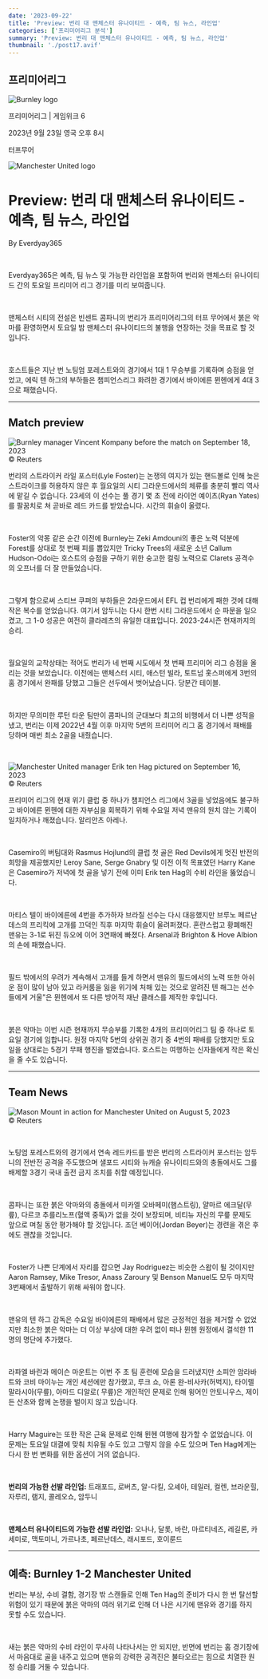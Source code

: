 ```yaml
---
date: '2023-09-22'
title: 'Preview: 번리 대 맨체스터 유나이티드 - 예측, 팀 뉴스, 라인업'
categories: ['프리미어리그 분석']
summary: 'Preview: 번리 대 맨체스터 유나이티드 - 예측, 팀 뉴스, 라인업'
thumbnail: './post17.avif'
---
```


## 프리미어리그

![Burnley logo](https://sm.imgix.net/20/53/burlog_1.png?w=60&h=60&auto=compress,format&fit=clip 'Burnley logo')

프리미어리그 | 게임위크 6

2023년 9월 23일 영국 오후 8시

터프무어

![Manchester United logo](https://sm.imgix.net/19/06/manlog.png?w=60&h=60&auto=compress,format&fit=clip 'Manchester United logo')

# Preview: 번리 대 맨체스터 유나이티드 - 예측, 팀 뉴스, 라인업

By Everdyay365

<br />

Everdyay365은 예측, 팀 뉴스 및 가능한 라인업을 포함하여 번리와 맨체스터 유나이티드 간의 토요일 프리미어 리그 경기를 미리 보여줍니다.

<br />

맨체스터 시티의 전설은 빈센트 콤파니의 번리가 프리미어리그의 터프 무어에서 붉은 악마를 환영하면서 토요일 밤 맨체스터 유나이티드의 불행을 연장하는 것을 목표로 할 것입니다.

<br />

호스트들은 지난 번 노팅엄 포레스트와의 경기에서 1대 1 무승부를 기록하며 승점을 얻었고, 에릭 텐 하그의 부하들은 챔피언스리그 화려한 경기에서 바이에른 뮌헨에게 4대 3으로 패했습니다.

---

## Match preview

![Burnley manager Vincent Kompany before the match on September 18, 2023](https://sm.imgix.net/23/38/vincent-kompany.jpg?w=640&h=480&auto=compress,format&fit=clip 'Burnley manager Vincent Kompany before the match on September 18, 2023')<br/>© Reuters

번리의 스트라이커 라일 포스터(Lyle Foster)는 논쟁의 여지가 있는 핸드볼로 인해 늦은 스트라이크를 허용하지 않은 후 월요일의 시티 그라운드에서의 체류를 충분히 빨리 역사에 맡길 수 없습니다. 23세의 이 선수는 풀 경기 몇 초 전에 라이언 예이츠(Ryan Yates)를 팔꿈치로 쳐 곧바로 레드 카드를 받았습니다. 시간의 휘슬이 울렸다.

<br />

Foster의 악몽 같은 순간 이전에 Burnley는 Zeki Amdouni의 좋은 노력 덕분에 Forest를 상대로 첫 번째 피를 뽑았지만 Tricky Trees의 새로운 소년 Callum Hudson-Odoi는 호스트의 승점을 구하기 위한 숭고한 컬링 노력으로 Clarets 공격수의 오프너를 더 잘 만들었습니다.

<br />

그렇게 함으로써 스티브 쿠퍼의 부하들은 2라운드에서 EFL 컵 번리에게 패한 것에 대해 작은 복수를 얻었습니다. 여기서 암두니는 다시 한번 시티 그라운드에서 순 파문을 일으켰고, 그 1-0 성공은 여전히 클라레츠의 유일한 대표입니다. 2023-24시즌 현재까지의 승리.

<br />

월요일의 교착상태는 적어도 번리가 네 번째 시도에서 첫 번째 프리미어 리그 승점을 올리는 것을 보았습니다. 이전에는 맨체스터 시티, 애스턴 빌라, 토트넘 홋스퍼에게 3번의 홈 경기에서 완패를 당했고 그들은 선두에서 벗어났습니다. 당분간 테이블.

<br />

하지만 무의미한 루턴 타운 팀만이 콤파니의 군대보다 최고의 비행에서 더 나쁜 성적을 냈고, 번리는 이제 2022년 4월 이후 마지막 5번의 프리미어 리그 홈 경기에서 패배를 당하며 매번 최소 2골을 내줬습니다.

<br />

![Manchester United manager Erik ten Hag pictured on September 16, 2023](https://sm.imgix.net/23/38/erik-ten-hag.jpg?w=640&h=480&auto=compress,format&fit=clip 'Manchester United manager Erik ten Hag pictured on September 16, 2023')<br/>© Reuters

프리미어 리그의 현재 위기 클럽 중 하나가 챔피언스 리그에서 3골을 넣었음에도 불구하고 바이에른 뮌헨에 대한 자부심을 회복하기 위해 수요일 저녁 맨유의 원치 않는 기록이 일치하거나 깨졌습니다. 알리안츠 아레나.

<br />

Casemiro의 버팀대와 Rasmus Hojlund의 클럽 첫 골은 Red Devils에게 멋진 반전의 희망을 제공했지만 Leroy Sane, Serge Gnabry 및 이전 이적 목표였던 Harry Kane은 Casemiro가 저녁에 첫 골을 넣기 전에 이미 Erik ten Hag의 수비 라인을 뚫었습니다.

<br />

마티스 텔이 바이에른에 4번을 추가하자 브라질 선수는 다시 대응했지만 브루노 페르난데스의 프리킥에 고개를 끄덕인 직후 마지막 휘슬이 울려퍼졌다. 혼란스럽고 황폐해진 맨유는 3-1로 뒤진 듀오에 이어 3연패에 빠졌다. Arsenal과 Brighton & Hove Albion의 손에 패했습니다.

<br />

필드 밖에서의 우려가 계속해서 고개를 들게 하면서 맨유의 필드에서의 노력 또한 아쉬운 점이 많이 남아 있고 라커룸을 잃을 위기에 처해 있는 것으로 알려진 텐 해그는 선수들에게 거울"은 뮌헨에서 또 다른 방어적 재난 클래스를 제작한 후입니다.

<br />

붉은 악마는 이번 시즌 현재까지 무승부를 기록한 4개의 프리미어리그 팀 중 하나로 토요일 경기에 임합니다. 원정 마지막 5번의 상위권 경기 중 4번의 패배를 당했지만 토요일을 상대로는 5경기 무패 행진을 벌였습니다. 호스트는 여행하는 신자들에게 작은 확신을 줄 수도 있습니다.

---

## Team News

![Mason Mount in action for Manchester United on August 5, 2023](https://sm.imgix.net/23/32/mason-mount.jpeg?w=640&h=480&auto=compress,format&fit=clip 'Mason Mount in action for Manchester United on August 5, 2023')<br/>© Reuters

<br />

노팅엄 포레스트와의 경기에서 연속 레드카드를 받은 번리의 스트라이커 포스터는 암두니의 전반전 공격을 주도했으며 샐포드 시티와 뉴캐슬 유나이티드와의 충돌에서도 그를 배제할 3경기 국내 출전 금지 조치를 취할 예정입니다.

<br />

콤파니는 또한 붉은 악마와의 충돌에서 미카엘 오바페미(햄스트링), 얄마르 에크달(무릎), 다르코 추를리노프(혈액 중독)가 없을 것이 보장되며, 비티뉴 자신의 무릎 문제도 앞으로 며칠 동안 평가해야 할 것입니다. 조던 베이어(Jordan Beyer)는 경련을 겪은 후에도 괜찮을 것입니다.

<br />

Foster가 나쁜 단계에서 자리를 잡으면 Jay Rodriguez는 비슷한 스왑이 될 것이지만 Aaron Ramsey, Mike Tresor, Anass Zaroury 및 Benson Manuel도 모두 마지막 3번째에서 출발하기 위해 싸워야 합니다.

<br />

맨유의 텐 하그 감독은 수요일 바이에른의 패배에서 많은 긍정적인 점을 제거할 수 없었지만 최소한 붉은 악마는 더 이상 부상에 대한 우려 없이 떠나 뮌헨 원정에서 결석한 11명의 명단에 추가했다.

<br />

라파엘 바란과 메이슨 마운트는 이번 주 초 팀 훈련에 모습을 드러냈지만 소피안 암라바트와 코비 마이누는 개인 세션에만 참가했고, 루크 쇼, 아론 완-비사카(허벅지), 타이렐 말라시아(무릎), 아마드 디알로( 무릎)은 개인적인 문제로 인해 윙어인 안토니우스, 제이든 산초와 함께 논쟁을 벌이지 않고 있습니다.

<br />

Harry Maguire는 또한 작은 근육 문제로 인해 뮌헨 여행에 참가할 수 없었습니다. 이 문제는 토요일 대결에 맞춰 치유될 수도 있고 그렇지 않을 수도 있으며 Ten Hag에게는 다시 한 번 변화를 위한 옵션이 거의 없습니다.

<br />

**번리의 가능한 선발 라인업:**
트래포드, 로버츠, 알-다킬, 오셰아, 테일러, 컬렌, 브라운힐, 자루리, 램지, 콜레오쇼, 암두니

<br />

**맨체스터 유나이티드의 가능한 선발 라인업:**
오나나, 달롯, 바란, 마르티네즈, 레길론, 카세미로, 맥토미니, 가르나초, 페르난데스, 래시포드, 호이룬드

---

## 예측: Burnley 1-2 Manchester United

번리는 부상, 수비 결함, 경기장 밖 스캔들로 인해 Ten Hag의 준비가 다시 한 번 탈선할 위험이 있기 때문에 붉은 악마의 여러 위기로 인해 더 나은 시기에 맨유와 경기를 하지 못할 수도 있습니다.

<br />

새는 붉은 악마의 수비 라인이 무사히 나타나서는 안 되지만, 반면에 번리는 홈 경기장에서 마음대로 골을 내주고 있으며 맨유의 강력한 공격진은 불타오르는 힘으로 치열한 원정 승리를 거둘 수 있습니다.

<br />
